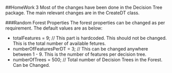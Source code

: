 ##HomeWork 3
Most of the changes have been done in the Decision Tree package. The main relevant changes
are in the CreateDT class.

###Random Forest Properties
The forest properties can be changed as per requirement.
The default values are as below:
 - totalFeatures = 9; // This part is hardcoded. This should not be changed. This is the total number of available fetures.
 - numberOfFeaturesPerDT = 3; // This can be changed anywhere between 1 - 9. This is the number of features per decision tree.
 - numberOfTrees = 500; // Total number of Decision Trees in the Forest. Can be Changed.